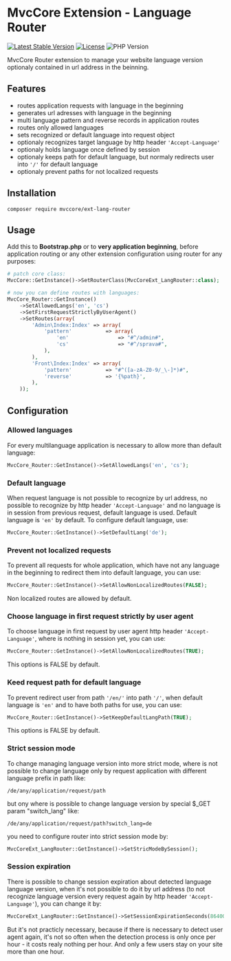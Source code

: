 # MvcCore Extension - Language Router

[![Latest Stable Version](https://img.shields.io/badge/Stable-v3.2.0-brightgreen.svg?style=plastic)](https://github.com/mvccore/ext-lang-router/releases)
[![License](https://img.shields.io/badge/Licence-BSD-brightgreen.svg?style=plastic)](https://mvccore.github.io/docs/mvccore/3.0.0/LICENCE.md)
![PHP Version](https://img.shields.io/badge/PHP->=5.3-brightgreen.svg?style=plastic)

MvcCore Router extension to manage your website language version optionaly contained in url address in the beinning.

## Features
- routes application requests with language in the beginning
- generates url adresses with language in the beginning
- multi language pattern and reverse records in application routes
- routes only allowed languages
- sets recognized or default language into request object
- optionaly recognizes target language by http header `'Accept-Language'`
- optionaly holds language once defined by session
- optionaly keeps path for default language, but normaly redirects user into `'/'` for default language
- optionaly prevent paths for not localized requests

## Installation
```shell
composer require mvccore/ext-lang-router
```

## Usage
Add this to **Bootstrap.php** or to **very application beginning**, 
before application routing or any other extension configuration
using router for any purposes:
```php
# patch core class:
MvcCore::GetInstance()->SetRouterClass(MvcCoreExt_LangRouter::class);

# now you can define routes with languages:
MvcCore_Router::GetInstance()
	->SetAllowedLangs('en', 'cs')
	->SetFirstRequestStrictlyByUserAgent()
	->SetRoutes(array(
		'Admin\Index:Index'	=> array(
			'pattern'			=> array(
				'en'				=> "#^/admin#",
				'cs'				=> "#^/sprava#",
			),
		),
		'Front\Index:Index'	=> array(
			'pattern'			=> "#^([a-zA-Z0-9/_\-]*)#",
			'reverse'			=> '{%path}',
		),
	));
```

## Configuration

### Allowed languages
For every multilanguage application is necessary to allow more than default language:
```php
MvcCore_Router::GetInstance()->SetAllowedLangs('en', 'cs');
```

### Default language
When request language is not possible to recognize by url address, no possible to recognize by http header `'Accept-Language'` and no language is in session from previous request, default language is used. Default language is `'en'` by default. To configure default language, use:
```php
MvcCore_Router::GetInstance()->SetDefaultLang('de');
```

### Prevent not localized requests
To prevent all requests for whole application, which have not any language in the beginning to redirect them into default language, you can use:
```php
MvcCore_Router::GetInstance()->SetAllowNonLocalizedRoutes(FALSE);
```
Non localized routes are allowed by default.


### Choose language in first request strictly by user agent
To choose language in first request by user agent http header `'Accept-Language'`, where is nothing in session yet, you can use:
```php
MvcCore_Router::GetInstance()->SetAllowNonLocalizedRoutes(TRUE);
```
This options is FALSE by default.

### Keed request path for default language
To prevent redirect user from path `'/en/'` into path `'/'`, when default language is `'en'` and to have both paths for use, you can use:
```php
MvcCore_Router::GetInstance()->SetKeepDefaultLangPath(TRUE);
```
This options is FALSE by default.

### Strict session mode
To change managing language version into more strict mode, where is not possible to change language only by request application with different language prefix in path like:
```
/de/any/application/request/path
```
but ony where is possible to change language version by 
special $_GET param "switch_lang" like:
```
/de/any/application/request/path?switch_lang=de
```
you need to configure router into strict session mode by:
```php
MvcCoreExt_LangRouter::GetInstance()->SetStricModeBySession();
```

### Session expiration
There is possible to change session expiration about detected language
language version, when it's not possible to do it by url address 
(to not recognize language version every request again by http header `'Accept-Language'`),
you can change it by:
```php
MvcCoreExt_LangRouter::GetInstance()->SetSessionExpirationSeconds(86400); // day
```
But it's not practicly necessary, because if there is necessary to detect
user agent again, it's not so often when the detection process is only 
once per hour - it costs realy nothing per hour. And only a few users stay
on your site more than one hour.
